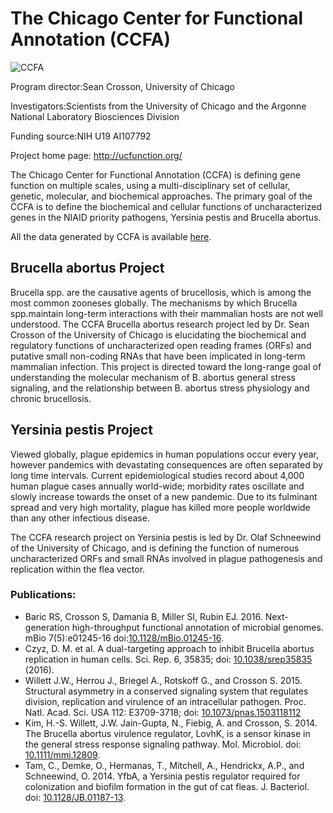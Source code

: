 
# The Chicago Center for Functional Annotation (CCFA)

![CCFA](https://www.patricbrc.org/public/patric/images/cropped-LOGO_CCFA_noborder_2013-12-20.h.1002.png)

Program director:Sean Crosson, University of Chicago

Investigators:Scientists from the University of Chicago and the Argonne National Laboratory Biosciences Division

Funding source:NIH U19 AI107792

Project home page: http://ucfunction.org/

The Chicago Center for Functional Annotation (CCFA) is defining gene function on multiple scales, using a multi-disciplinary set of cellular, genetic, molecular, and biochemical approaches. The primary goal of the CCFA is to define the biochemical and cellular functions of uncharacterized genes in the NIAID priority pathogens, Yersinia pestis and Brucella abortus.

All the data generated by CCFA is available [here](ftp://ftp.patricbrc.org/BRC_Mirrors/CCFA/).

## Brucella abortus Project

Brucella spp. are the causative agents of brucellosis, which is among the most common zooneses globally.  The mechanisms by which Brucella spp.maintain long-term interactions with their mammalian hosts are not well understood.  The CCFA Brucella abortus research project led by Dr. Sean Crosson of the University of Chicago is elucidating the biochemical and regulatory functions of uncharacterized open reading frames (ORFs) and putative small non-coding RNAs that have been implicated in long-term mammalian infection.  This project is directed toward the long-range goal of understanding the molecular mechanism of B. abortus general stress signaling, and the relationship between B. abortus stress physiology and chronic brucellosis.

## Yersinia pestis Project

Viewed globally, plague epidemics in human populations occur every year, however pandemics with devastating consequences are often separated by long time intervals.  Current epidemiological studies record about 4,000 human plague cases annually world-wide; morbidity rates oscillate and slowly increase towards the onset of a new pandemic.  Due to its fulminant spread and very high mortality, plague has killed more people worldwide than any other infectious disease.

The CCFA research project on Yersinia pestis is led by Dr. Olaf Schneewind of the University of Chicago, and is defining the function of numerous uncharacterized ORFs and small RNAs involved in plague pathogenesis and replication within the flea vector.

### Publications:

* Baric RS, Crosson S, Damania B, Miller SI, Rubin EJ. 2016. Next-generation high-throughput functional annotation of microbial genomes. mBio 7(5):e01245-16 doi:[10.1128/mBio.01245-16](http://mbio.asm.org/content/7/5/e01245-16).
* Czyz, D. M. et al. A dual-targeting approach to inhibit Brucella abortus replication in human cells. Sci. Rep. 6, 35835; doi: [10.1038/srep35835](https://www.nature.com/articles/srep35835) (2016).
* Willett J.W., Herrou J., Briegel A., Rotskoff G., and Crosson S. 2015. Structural asymmetry in a conserved signaling system that regulates division, replication and virulence of an intracellular pathogen. Proc. Natl. Acad. Sci. USA 112: E3709-3718; doi: [10.1073/pnas.1503118112](http://www.pnas.org/content/112/28/E3709)
* Kim, H.-S. Willett, J.W. Jain-Gupta, N., Fiebig, A. and Crosson, S. 2014. The Brucella abortus virulence regulator, LovhK, is a sensor kinase in the general stress response signaling pathway.  Mol. Microbiol. doi: [10.1111/mmi.12809](http://onlinelibrary.wiley.com/doi/10.1111/mmi.12809/abstract).
* Tam, C., Demke, O., Hermanas, T., Mitchell, A., Hendrickx, A.P., and Schneewind, O.  2014.  YfbA, a Yersinia pestis regulator required for colonization and biofilm formation in the gut of cat fleas.  J. Bacteriol.  doi: [10.1128/JB.01187-13](http://jb.asm.org/content/196/6/1165.abstract).

